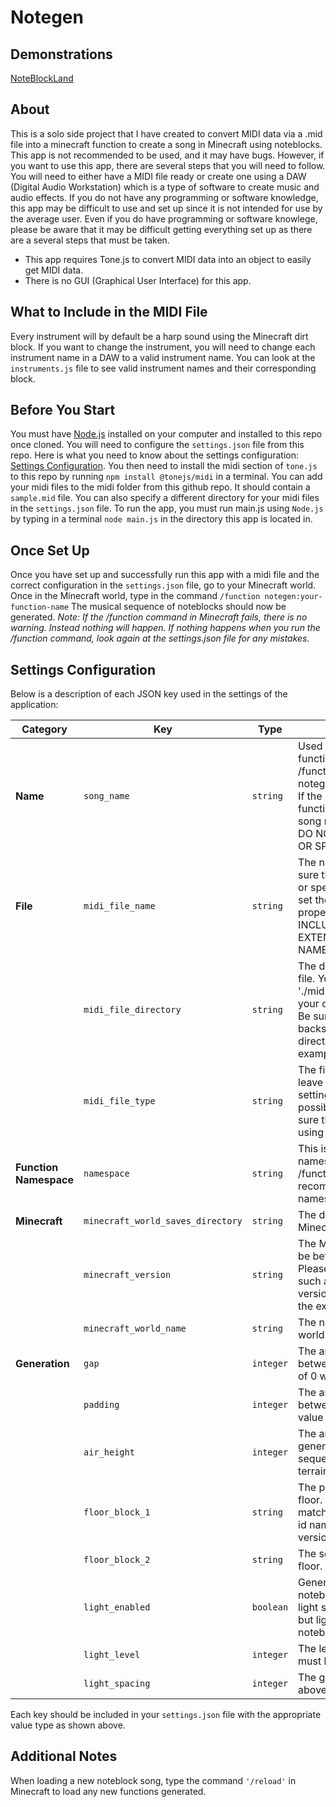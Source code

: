 # Notegen

## Demonstrations

[NoteBlockLand](https://www.youtube.com/@NoteBlockLand)

## About

This is a solo side project that I have created to convert MIDI data via a .mid file into a minecraft function to create a song in Minecraft using noteblocks.
This app is not recommended to be used, and it may have bugs. However, if you want to use this app, there are several steps that you will need to follow. You will need to either have a MIDI file ready or create one using a DAW (Digital Audio Workstation) which is a type of software to create music and audio effects.
If you do not have any programming or software knowledge, this app may be difficult to use and set up since it is not intended for use by the average user. Even if you do have programming or software knowlege, please be aware that it may be difficult getting everything set up as there are a several steps that must be taken.

- This app requires Tone.js to convert MIDI data into an object to easily get MIDI data.
- There is no GUI (Graphical User Interface) for this app.


## What to Include in the MIDI File

Every instrument will by default be a harp sound using the Minecraft dirt block. 
If you want to change the instrument, you will need to change each instrument name in a DAW to a valid instrument name. 
You can look at the `instruments.js` file to see valid instrument names and their corresponding block.


## Before You Start

You must have [Node.js](https://nodejs.org/) installed on your computer and installed to this repo once cloned.
You will need to configure the `settings.json` file from this repo. Here is what you need to know about the settings configuration: [Settings Configuration](#settings-configuration).
You then need to install the midi section of `tone.js` to this repo by running `npm install @tonejs/midi` in a terminal.
You can add your midi files to the midi folder from this github repo. It should contain a `sample.mid` file. You can also specify a different directory for your midi files in the `settings.json` file.
To run the app, you must run main.js using `Node.js` by typing in a terminal `node main.js` in the directory this app is located in.


## Once Set Up

Once you have set up and successfully run this app with a midi file and the correct configuration in the `settings.json` file, go to your Minecraft world. 
Once in the Minecraft world, type in the command `/function notegen:your-function-name`
The musical sequence of noteblocks should now be generated.
*Note: If the /function command in Minecraft fails, there is no warning. Instead nothing will happen. If nothing happens when you run the /function command, look again at the settings.json file for any mistakes.* 


## Settings Configuration

Below is a description of each JSON key used in the settings of the application:

| Category             | Key           | Type       | Description                                                                                           | Example Value            |
|----------------------|---------------|------------|-------------------------------------------------------------------------------------------------------|--------------------------|
| **Name**   | `song_name`  | `string`    | Used to determine the function name when using /function notegen:SONG_NAME_HERE. If the string is empty, the function name will be the song name in LOWERCASE. DO NOT INCLUDE SPACES OR SPECIAL CHARACTERS.           | `"MySongName"` |
| **File**    | `midi_file_name` | `string` | The name of the file. Make sure the file contains spaces or special characters, please set the song_name with its proper settings. DO NOT INCLUDE THE FILE EXTENTION IN THE FILE NAME.   | `"my-file-name"`                 |
|                      | `midi_file_directory`   | `string` | The directory for the midi file. You can use the default './midi' directory, or specify your own desired directory. Be sure to to include 2 backslashes for each sub-directory as shown in the example. | `C:\\your-folder` |
|                      | `midi_file_type` | `string` | The file extension. Please leave as .mid since this setting is reserved for possible future use. Make sure that the file you are using is a .mid file. | `.mid` |
| **Function Namespace** | `namespace`   | `string` | This is used for your function namespace when using the /function command. It is recommended to leave the namespace as notegen | `"notegen"` |
| **Minecraft** | `minecraft_world_saves_directory`   | `string` | The directory of your Minecraft world saves | `"C:\\Users\\theMegaEXP\\AppData\\Roaming\\.minecraft\\saves"` |
| | `minecraft_version` | `string` | The Minecraft version. Must be between `1.13` - `1.21.3`. Please include sub versions such as `1.20.1`. Non sub versions should not include the extra `'.'` | `"1.21.3"` |
| | `minecraft_world_name` | `string` | The name of the Minecraft world. | `"WorldName"` |
| **Generation** | `gap`   | `integer` | The amount of blocks between each note. A value of 0 will have no gap | `0` |
| | `padding` | `integer` | The amount of blocks between a musical chord. A value of 0 will have no gap | `0` |
| | `air_height` | `integer` | The amount of air that will generate above the sequence. Used to carve into terrain. | `20` |
| | `floor_block_1` | `string` | The primary block of the floor. Be sure the block matches the minecraft block id name of the Minecraft version you are using. | `"light_blue_concrete"` |
| | `floor_block_2` | `string` | The secondary block of the floor. | `"sea_lantern"` |
| | `light_enabled` | `boolean` | Generate light above noteblock sequence. The light source will be invisible, but light will cast onto the noteblocks and other terrain. | `true` |
| | `light_level` | `integer` | The level of the light. Value must be between 0 and 15 | `12` |
| | `light_spacing` | `integer` | The gap between each light above the sequence. | `5` |

Each key should be included in your `settings.json` file with the appropriate value type as shown above.


## Additional Notes

When loading a new noteblock song, type the command `'/reload'` in Minecraft to load any new functions generated.
